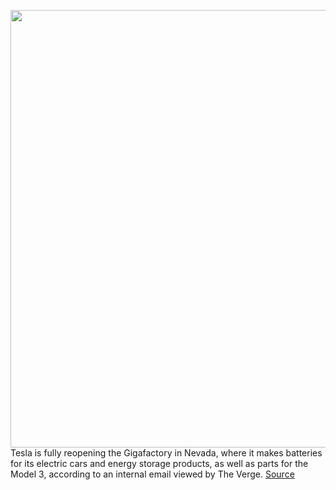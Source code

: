<img src='https://cdn.vox-cdn.com/thumbor/SLTF3uJfhXCJF7sat1XOENUVoB4=/0x0:2040x1360/1200x800/filters:focal(857x517:1183x843)/cdn.vox-cdn.com/uploads/chorus_image/image/66789556/sokane_181114_3101_gigafactory_0014.0.jpg' width='700px' /><br/>
Tesla is fully reopening the Gigafactory in Nevada, where it makes batteries for its electric cars and energy storage products, as well as parts for the Model 3, according to an internal email viewed by The Verge.
<a href='https://www.theverge.com/2020/5/12/21256665/tesla-reopens-nevada-gigafactory-after-california-factory'> Source <a/>
